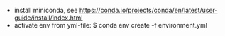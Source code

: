 - install miniconda, see https://conda.io/projects/conda/en/latest/user-guide/install/index.html
- activate env from yml-file:
    $ conda env create -f environment.yml

